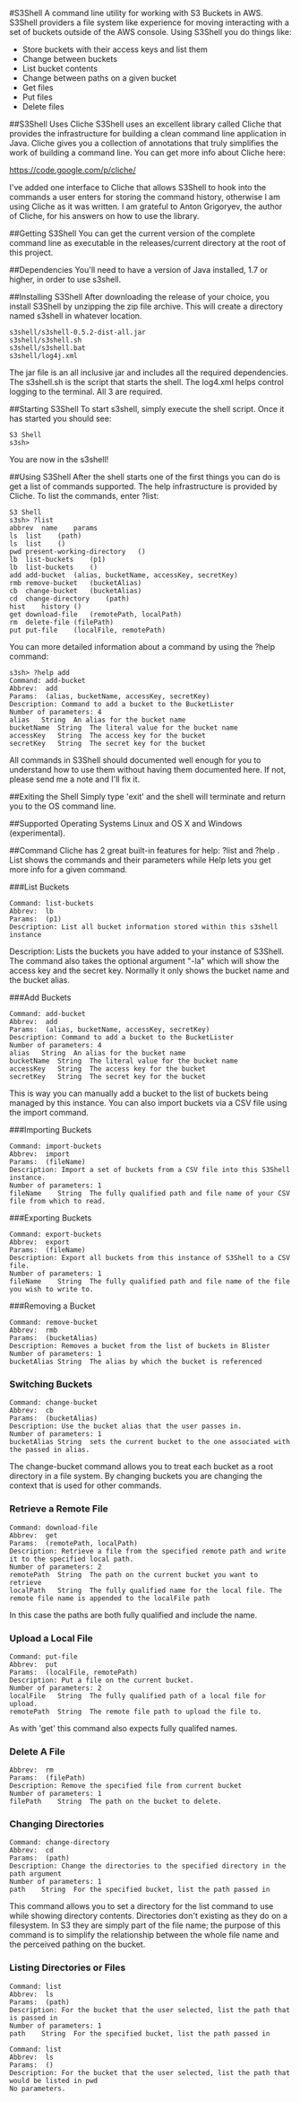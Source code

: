 #S3Shell
A command line utility for working with S3 Buckets in AWS. S3Shell providers a file system like experience for
moving interacting with a set of buckets outside of the AWS console. Using S3Shell you do things like:

* Store buckets with their access keys and list them
* Change between buckets
* List bucket contents
* Change between paths on a given bucket
* Get files
* Put files
* Delete files


##S3Shell Uses Cliche
S3Shell uses an excellent library called Cliche that provides the infrastructure for building a clean command line
application in Java. Cliche gives you a collection of annotations that truly simplifies the work of building a 
command line. You can get more info about Cliche here:

https://code.google.com/p/cliche/

I've added one interface to Cliche that allows S3Shell to hook into the commands a user enters for storing 
the command history, otherwise I am using Cliche as it was written. I am grateful to Anton Grigoryev, the author
of Cliche, for his answers on how to use the library.

##Getting S3Shell
You can get the current version of the complete command line as executable in the releases/current directory at the 
root of this project.

##Dependencies
You'll need to have a version of Java installed, 1.7 or higher, in order to use s3shell.

##Installing S3Shell
After downloading the release of your choice, you install S3Shell by unzipping the zip file archive. 
This will create a directory named s3shell in whatever location.
```
s3shell/s3shell-0.5.2-dist-all.jar
s3shell/s3shell.sh
s3shell/s3shell.bat
s3shell/log4j.xml
```
The jar file is an all inclusive jar and includes all the required dependencies. The s3shell.sh is the script that
starts the shell. The log4.xml helps control logging to the terminal. All 3 are required.

##Starting S3Shell
To start s3shell, simply execute the shell script. Once it has started you should see:

```
S3 Shell
s3sh>
```

You are now in the s3shell!

##Using S3Shell
After the shell starts one of the first things you can do is get a list of commands supported. The help infrastructure
is provided by Cliche. To list the commands, enter ?list:
```
S3 Shell
s3sh> ?list
abbrev	name	params
ls	list	(path)
ls	list	()
pwd	present-working-directory	()
lb	list-buckets	(p1)
lb	list-buckets	()
add	add-bucket	(alias, bucketName, accessKey, secretKey)
rmb	remove-bucket	(bucketAlias)
cb	change-bucket	(bucketAlias)
cd	change-directory	(path)
hist	history	()
get	download-file	(remotePath, localPath)
rm	delete-file	(filePath)
put	put-file	(localFile, remotePath)
```
You can more detailed information about a command by using the ?help command:
```
s3sh> ?help add
Command: add-bucket
Abbrev:  add
Params:  (alias, bucketName, accessKey, secretKey)
Description: Command to add a bucket to the BucketLister
Number of parameters: 4
alias	String	An alias for the bucket name
bucketName	String	The literal value for the bucket name
accessKey	String	The access key for the bucket
secretKey	String	The secret key for the bucket
```
All commands in S3Shell should documented well enough for you to understand how to use them without having them documented
here. If not, please send me a note and I'll fix it.

##Exiting the Shell
Simply type 'exit' and the shell will terminate and return you to the OS command line.

##Supported Operating Systems
Linux and OS X and Windows (experimental).

##Command
Cliche has 2 great built-in features for help: ?list and ?help . List shows the commands and their parameters
while Help lets you get more info for a given command.

###List Buckets
```
Command: list-buckets
Abbrev:  lb
Params:  (p1)
Description: List all bucket information stored within this s3shell instance
```
Description: Lists the buckets you have added to your instance of S3Shell. The command also takes the optional
argument "-la" which will show the access key and the secret key. Normally it only shows the bucket name and the
bucket alias.

###Add Buckets
```
Command: add-bucket
Abbrev:  add
Params:  (alias, bucketName, accessKey, secretKey)
Description: Command to add a bucket to the BucketLister
Number of parameters: 4
alias	String	An alias for the bucket name
bucketName	String	The literal value for the bucket name
accessKey	String	The access key for the bucket
secretKey	String	The secret key for the bucket
```
This is way you can manually add a bucket to the list of buckets being managed by this instance. You can also import
buckets via a CSV file using the import command.

###Importing Buckets
```
Command: import-buckets
Abbrev:  import
Params:  (fileName)
Description: Import a set of buckets from a CSV file into this S3Shell instance.
Number of parameters: 1
fileName	String	The fully qualified path and file name of your CSV file from which to read.
```

###Exporting Buckets
```
Command: export-buckets
Abbrev:  export
Params:  (fileName)
Description: Export all buckets from this instance of S3Shell to a CSV file.
Number of parameters: 1
fileName	String	The fully qualified path and file name of the file you wish to write to.
```
###Removing a Bucket
```
Command: remove-bucket
Abbrev:  rmb
Params:  (bucketAlias)
Description: Removes a bucket from the list of buckets in Blister
Number of parameters: 1
bucketAlias	String	The alias by which the bucket is referenced
```

### Switching Buckets
```
Command: change-bucket
Abbrev:  cb
Params:  (bucketAlias)
Description: Use the bucket alias that the user passes in.
Number of parameters: 1
bucketAlias	String	sets the current bucket to the one associated with the passed in alias.
```
The change-bucket command allows you to treat each bucket as a root directory in a file system. By changing buckets you
are changing the context that is used for other commands.

### Retrieve a Remote File
```
Command: download-file
Abbrev:  get
Params:  (remotePath, localPath)
Description: Retrieve a file from the specified remote path and write it to the specified local path.
Number of parameters: 2
remotePath	String	The path on the current bucket you want to retrieve
localPath	String	The fully qualified name for the local file. The remote file name is appended to the localFile path
```
In this case the paths are both fully qualified and include the name. 

### Upload a Local File 
```
Command: put-file
Abbrev:  put
Params:  (localFile, remotePath)
Description: Put a file on the current bucket.
Number of parameters: 2
localFile	String	The fully qualified path of a local file for upload.
remotePath	String	The remote file path to upload the file to.
```
As with 'get' this command also expects fully qualifed names.

### Delete A File
```
Abbrev:  rm
Params:  (filePath)
Description: Remove the specified file from current bucket
Number of parameters: 1
filePath	String	The path on the bucket to delete.
```

### Changing Directories
```
Command: change-directory
Abbrev:  cd
Params:  (path)
Description: Change the directories to the specified directory in the path argument
Number of parameters: 1
path	String	For the specified bucket, list the path passed in
```
This command allows you to set a directory for the list command to use while showing directory contents. Directories
don't existing as they do on a filesystem. In S3 they are simply part of the file name; the purpose of this command is
to simplify the relationship between the whole file name and the perceived pathing on the bucket.

### Listing Directories or Files
```
Command: list
Abbrev:  ls
Params:  (path)
Description: For the bucket that the user selected, list the path that is passed in
Number of parameters: 1
path	String	For the specified bucket, list the path passed in

Command: list
Abbrev:  ls
Params:  ()
Description: For the bucket that the user selected, list the path that would be listed in pwd
No parameters.
```